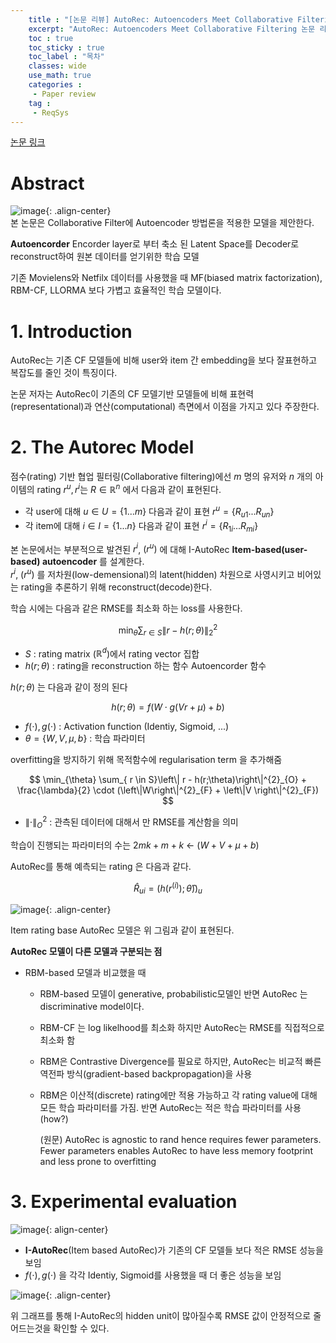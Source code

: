 ```yaml
---
    title : "[논문 리뷰] AutoRec: Autoencoders Meet Collaborative Filtering"
    excerpt: "AutoRec: Autoencoders Meet Collaborative Filtering 논문 리뷰 및 구현"
    toc : true
    toc_sticky : true
    toc_label : "목차"
    classes: wide
    use_math: true
    categories :
     - Paper review
    tag :
     - ReqSys
---
```


[논문 링크](https://users.cecs.anu.edu.au/~akmenon/papers/autorec/autorec-paper.pdf)

# Abstract
![image](https://user-images.githubusercontent.com/10546369/159552760-9b6732b2-2ab7-483e-8ac1-3874c6fa7c6c.png){: .align-center}  
본 논문은 Collaborative Filter에 Autoencoder 방법론을 적용한 모델을 제안한다.

**Autoencorder**
Encorder layer로 부터 축소 된 Latent Space를 Decoder로 reconstruct하여 원본 데이터를 얻기위한 학습 모델

기존 Movielens와 Netfilx 데이터를 사용했을 때 MF(biased matrix factorization), RBM-CF, LLORMA 보다 가볍고 효율적인 학습 모델이다.

# 1. Introduction

AutoRec는 기존 CF 모델들에 비해 user와 item 간 embedding을 보다 잘표현하고 복잡도를 줄인 것이 특징이다.

논문 저자는 AutoRec이 기존의 CF 모델기반 모델들에 비해 표현력(representational)과 연산(computational) 측면에서 이점을 가지고 있다 주장한다.

# 2. The Autorec Model

점수(rating) 기반 협업 필터링(Collaborative filtering)에선 $m$ 명의 유저와 $n$ 개의 아이템의 rating $r^{u}, r^{i}$는 $R \in \mathbb{R}^{n}$ 에서 다음과 같이 표현된다.

- 각 user에 대해 $u \in U = \{1 ... m\}$ 다음과 같이 표현 $r^{u} = \{R_{u1} ... R_{un} \}$ 
- 각 item에 대해 $i \in I = \{1 ... n\}$ 다음과 같이 표현 $r^{i} = \{R_{1i} ... R_{mi} \}$

본 논문에서는 부분적으로 발견된  $r^{i}$,  $(r^{u})$ 에 대해 I-AutoRec **Item-based(user-based) autoencoder** 를 설계한다.  
$r^{i}$,  $(r^{u})$ 를 저차원(low-demensional)의 latent(hidden) 차원으로 사영시키고 비어있는 rating을 추론하기 위해 reconstruct(decode)한다.

학습 시에는 다음과 같은 RMSE를 최소화 하는 loss를 사용한다.

$$\min_{\theta } \sum_{ r \in S}\left\| r - h(r;\theta)\right\|^{2}_{2}$$

- $S$ :  rating matrix ($\mathbb{R}^{d}$)에서 rating vector 집합
- $h(r ; \theta)$ : rating을 reconstruction 하는 함수 Autoencorder 함수
  
$h(r ; \theta)$ 는 다음과 같이 정의 된다  

$$
    h(r ; \theta) = f(W\cdot g(Vr + \mu) + b)
$$

- $f(\cdot), g(\cdot)$ : Activation function (Identiy, Sigmoid, ...)
- $\theta = \{W,V, \mu, b\}$ : 학습 파라미터

overfitting을 방지하기 위해 목적함수에 regularisation term 을 추가해줌  

$$
\min_{\theta} \sum_{ r \in S}\left\| r - h(r;\theta)\right\|^{2}_{O} + \frac{\lambda}{2} \cdot (\left\|W\right\|^{2}_{F} + \left\|V \right\|^{2}_{F})
$$

- $\left\|\cdot\right\|^{2}_{O}$ :  관측된 데이터에 대해서 만 RMSE를 계산함을 의미

학습이 진행되는 파라미터의 수는 $2mk + m + k$ <- $(W + V + \mu + b)$

AutoRec를 통해 예측되는 rating 은 다음과 같다.

$$
\widehat{R}_{ui} = (h(r^{(i)}); \hat{\theta}))_{u}
$$

![image](https://user-images.githubusercontent.com/10546369/159540080-9b65464b-e26a-4e78-8c05-97268b81cb61.png){: .align-center}

Item rating base AutoRec 모델은 위 그림과 같이 표현된다.


**AutoRec 모델이 다른 모델과 구분되는 점**

- RBM-based 모델과 비교했을 때
  
    - RBM-based 모델이  generative, probabilistic모델인 반면 AutoRec 는 discriminative model이다.
    - RBM-CF 는 log likelhood를 최소화 하지만 AutoRec는 RMSE를 직접적으로 최소화 함
    - RBM은 Contrastive Divergence를 필요로 하지만, AutoRec는 비교적 빠른 역전파 방식(gradient-based backpropagation)을 사용
    - RBM은 이산적(discrete) rating에만 적용 가능하고 각 rating value에 대해 모든 학습 파라미터를 가짐. 반면 AutoRec는 적은 학습 파라미터를 사용(how?)  
        
        (원문) 
        AutoRec is agnostic to rand hence requires fewer parameters. Fewer parameters enables AutoRec to have less memory footprint and less prone to overfitting

# 3. Experimental evaluation

![image](https://user-images.githubusercontent.com/10546369/159548988-2a0786da-a3d2-4694-bd69-57896eba2fc2.png){: align-center}

- **I-AutoRec**(Item based AutoRec)가 기존의 CF 모델들 보다 적은 RMSE 성능을 보임
- $f(\cdot), g(\cdot)$ 을 각각 Identiy, Sigmoid를 사용했을 때 더 좋은 성능을 보임

![image](https://user-images.githubusercontent.com/10546369/159540707-da3a576f-e775-40fc-9950-d8d1d4e7b7cf.png){: .align-center}

위 그래프를 통해 I-AutoRec의 hidden unit이 많아질수록 RMSE 값이  안정적으로 줄어드는것을  확인할 수 있다.
